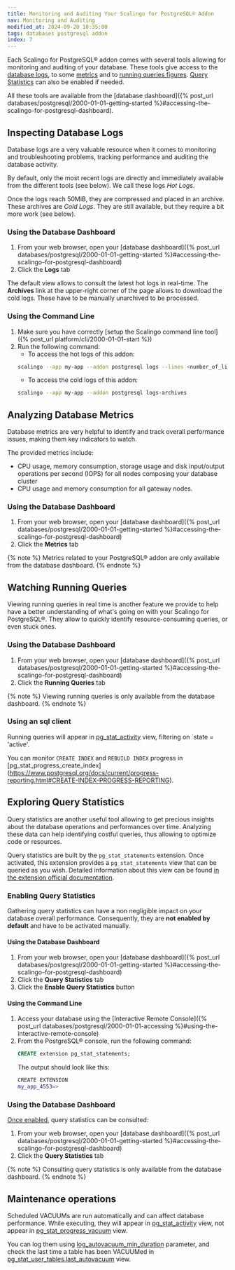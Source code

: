 ```yaml
---
title: Monitoring and Auditing Your Scalingo for PostgreSQL® Addon
nav: Monitoring and Auditing
modified_at: 2024-09-20 10:35:00
tags: databases postgresql addon
index: 7
---
```



Each Scalingo for PostgreSQL® addon comes with several tools allowing for
monitoring and auditing of your database. These tools give access to the
[database logs](#inspecting-database-logs), to some [metrics](#analyzing-database-metrics)
and to [running queries figures](#watching-running-queries). [Query Statistics](#exploring-query-statistics)
can also be enabled if needed.

All these tools are available from the [database dashboard]({% post_url databases/postgresql/2000-01-01-getting-started %}#accessing-the-scalingo-for-postgresql-dashboard).


## Inspecting Database Logs

Database logs are a very valuable resource when it comes to monitoring and
troubleshooting problems, tracking performance and auditing the database
activity.

By default, only the most recent logs are directly and immediately available
from the different tools (see below). We call these logs *Hot Logs*.

Once the logs reach 50MiB, they are compressed and placed in an archive. These
archives are *Cold Logs*. They are still available, but they require a bit more
work (see below).

### Using the Database Dashboard

1. From your web browser, open your [database dashboard]({% post_url databases/postgresql/2000-01-01-getting-started %}#accessing-the-scalingo-for-postgresql-dashboard)
2. Click the **Logs** tab

The default view allows to consult the latest hot logs in real-time. The
**Archives** link at the upper-right corner of the page allows to download the
cold logs. These have to be manually unarchived to be processed.

### Using the Command Line

1. Make sure you have correctly [setup the Scalingo command line tool]({% post_url platform/cli/2000-01-01-start %})
2. Run the following command:
   - To access the hot logs of this addon:
   ```bash
   scalingo --app my-app --addon postgresql logs --lines <number_of_lines>
   ```
   - To access the cold logs of this addon:
   ```bash
   scalingo --app my-app --addon postgresql logs-archives
   ```


## Analyzing Database Metrics

Database metrics are very helpful to identify and track overall performance
issues, making them key indicators to watch.

The provided metrics include:
- CPU usage, memory consumption, storage usage and disk input/output operations
  per second (IOPS) for all nodes composing your database cluster
- CPU usage and memory consumption for all gateway nodes.

### Using the Database Dashboard

1. From your web browser, open your [database dashboard]({% post_url databases/postgresql/2000-01-01-getting-started %}#accessing-the-scalingo-for-postgresql-dashboard)
2. Click the **Metrics** tab

{% note %}
Metrics related to your PostgreSQL® addon are only available from
the database dashboard.
{% endnote %}


## Watching Running Queries

Viewing running queries in real time is another feature we provide to help
have a better understanding of what's going on with your Scalingo for
PostgreSQL®. They allow to quickly identify resource-consuming queries, or even
stuck ones.

### Using the Database Dashboard

1. From your web browser, open your [database dashboard]({% post_url databases/postgresql/2000-01-01-getting-started %}#accessing-the-scalingo-for-postgresql-dashboard)
2. Click the **Running Queries** tab

{% note %}
Viewing running queries is only available from the database dashboard.
{% endnote %}

### Using an sql client

Running queries will appear in [pg_stat_activity](https://www.postgresql.org/docs/current/monitoring-stats.html#MONITORING-PG-STAT-ACTIVITY-VIEW) view, filtering on `state = 'active'.

You can monitor `CREATE INDEX` and `REBUILD INDEX` progress in [pg_stat_progress_create_index] (https://www.postgresql.org/docs/current/progress-reporting.html#CREATE-INDEX-PROGRESS-REPORTING).


## Exploring Query Statistics

Query statistics are another useful tool allowing to get precious insights
about the database operations and performances over time. Analyzing these data
can help identifying costful queries, thus allowing to optimize code or
resources.

Query statistics are built by the `pg_stat_statements` extension. Once
activated, this extension provides a `pg_stat_statements` view that can be
queried as you wish. Detailed information about this view can be found [in the
extension official documentation](https://www.postgresql.org/docs/current/pgstatstatements.html).

### Enabling Query Statistics

Gathering query statistics can have a non negligible impact on your database
overall performance. Consequently, they are **not enabled by default** and have
to be activated manually.

#### Using the Database Dashboard

1. From your web browser, open your [database dashboard]({% post_url databases/postgresql/2000-01-01-getting-started %}#accessing-the-scalingo-for-postgresql-dashboard)
2. Click the **Query Statistics** tab
3. Click the **Enable Query Statistics** button

#### Using the Command Line

1. Access your database using the [Interactive Remote Console]({% post_url databases/postgresql/2000-01-01-accessing %}#using-the-interactive-remote-console)
2. From the PostgreSQL® console, run the following command:
   ```sql
   CREATE extension pg_stat_statements;
   ```
   The output should look like this:
   ```bash
   CREATE EXTENSION
   my_app_4553=>
   ```

### Using the Database Dashboard

[Once enabled](#enabling-query-statistics), query statistics can be consulted:

1. From your web browser, open your [database dashboard]({% post_url databases/postgresql/2000-01-01-getting-started %}#accessing-the-scalingo-for-postgresql-dashboard)
2. Click the **Query Statistics** tab

{% note %}
Consulting query statistics is only available from the database dashboard.
{% endnote %}

## Maintenance operations

Scheduled VACUUMs are run automatically and can affect database performance.
While executing, they will appear in [pg_stat_activity](https://www.postgresql.org/docs/current/monitoring-stats.html#MONITORING-PG-STAT-ACTIVITY-VIEW) view, not appear in [pg_stat_progress_vacuum](https://www.postgresql.org/docs/current/progress-reporting.html#VACUUM-PROGRESS-REPORTING) view.

You can log them using [log_autovacuum_min_duration](https://www.postgresql.org/docs/current/runtime-config-logging.html#GUC-LOG-AUTOVACUUM-MIN-DURATION) parameter, and check the last time a table has been VACUUMed in [pg_stat_user_tables.last_autovacuum](https://www.postgresql.org/docs/current/monitoring-stats.html#MONITORING-PG-STAT-ALL-TABLES-VIEW) view. 
